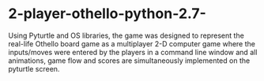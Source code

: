 # 2-player-othello-python-2.7-
Using Pyturtle and OS libraries, the game was designed to represent the real-life Othello board game as a multiplayer 2-D computer game where the inputs/moves were entered by the players in a command line window and all animations, game flow and scores are simultaneously implemented on the pyturtle screen.
